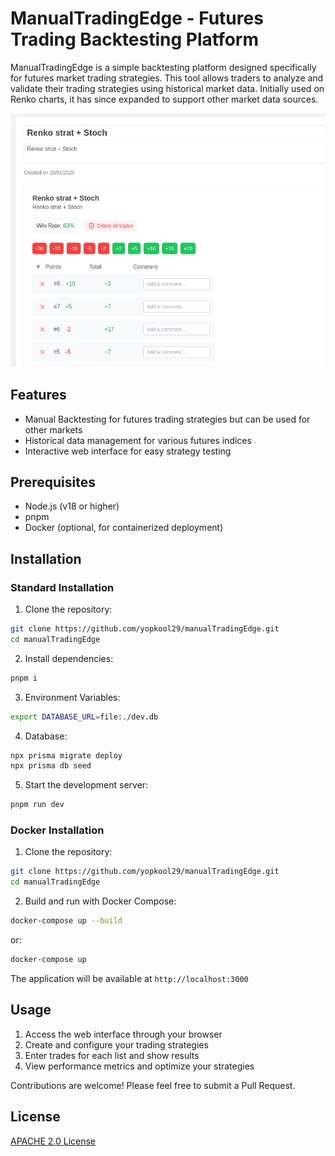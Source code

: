 # ManualTradingEdge - Futures Trading Backtesting Platform

ManualTradingEdge is a simple backtesting platform designed specifically for futures market trading strategies. This tool allows traders to analyze and validate their trading strategies using historical market data. Initially used on Renko charts, it has since expanded to support other market data sources.

![Alt text](screenshots/1.png?raw=true "screenshot 1")

## Features

- Manual Backtesting for futures trading strategies but can be used for other markets
- Historical data management for various futures indices
- Interactive web interface for easy strategy testing

## Prerequisites

- Node.js (v18 or higher)
- pnpm
- Docker (optional, for containerized deployment)

## Installation

### Standard Installation

1. Clone the repository:
```bash
git clone https://github.com/yopkool29/manualTradingEdge.git
cd manualTradingEdge
```

2. Install dependencies:
```bash
pnpm i
```

3. Environment Variables:
```bash
export DATABASE_URL=file:./dev.db
```

4. Database:
```bash
npx prisma migrate deploy
npx prisma db seed
```

5. Start the development server:
```bash
pnpm run dev
```

### Docker Installation

1. Clone the repository:
```bash
git clone https://github.com/yopkool29/manualTradingEdge.git
cd manualTradingEdge
```

2. Build and run with Docker Compose:
```bash
docker-compose up --build
```

or:

```bash
docker-compose up
```

The application will be available at `http://localhost:3000`

## Usage

1. Access the web interface through your browser
2. Create and configure your trading strategies
3. Enter trades for each list and show results
4. View performance metrics and optimize your strategies

Contributions are welcome! Please feel free to submit a Pull Request.

## License

[APACHE 2.0 License](LICENSE)

